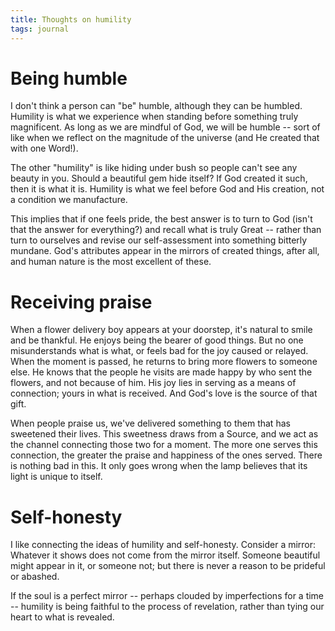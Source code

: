 ```yaml
---
title: Thoughts on humility
tags: journal
---
```


# Being humble

I don't think a person can "be" humble, although they can be humbled.
Humility is what we experience when standing before something truly
magnificent.  As long as we are mindful of God, we will be humble --
sort of like when we reflect on the magnitude of the universe (and He
created that with one Word!).

The other "humility" is like hiding under bush so people can't see any
beauty in you.  Should a beautiful gem hide itself?  If God created it
such, then it is what it is.  Humility is what we feel before God and
His creation, not a condition we manufacture.

This implies that if one feels pride, the best answer is to turn to God
(isn't that the answer for everything?) and recall what is truly Great
-- rather than turn to ourselves and revise our self-assessment into
something bitterly mundane.  God's attributes appear in the mirrors of
created things, after all, and human nature is the most excellent of
these.

# Receiving praise

When a flower delivery boy appears at your doorstep, it's natural to
smile and be thankful. He enjoys being the bearer of good things. But no
one misunderstands what is what, or feels bad for the joy caused or
relayed. When the moment is passed, he returns to bring more flowers to
someone else. He knows that the people he visits are made happy by who
sent the flowers, and not because of him. His joy lies in serving as a
means of connection; yours in what is received. And God's love is the
source of that gift.

When people praise us, we've delivered something to them that has
sweetened their lives.  This sweetness draws from a Source, and we act
as the channel connecting those two for a moment.  The more one serves
this connection, the greater the praise and happiness of the ones
served.  There is nothing bad in this.  It only goes wrong when the lamp
believes that its light is unique to itself.

# Self-honesty

I like connecting the ideas of humility and self-honesty.  Consider a
mirror: Whatever it shows does not come from the mirror itself.  Someone
beautiful might appear in it, or someone not; but there is never a
reason to be prideful or abashed.

If the soul is a perfect mirror -- perhaps clouded by imperfections for
a time -- humility is being faithful to the process of revelation,
rather than tying our heart to what is revealed.



